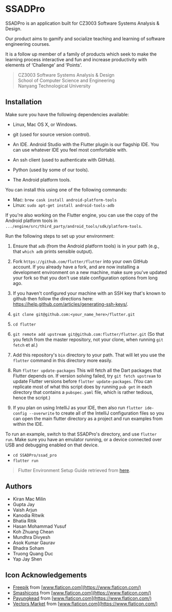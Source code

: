 # SSADPro

SSADPro is an application built for CZ3003 Software Systems Analysis & Design.

Our product aims to gamify and socialize teaching and learning of software engineering courses.

It is a follow up member of a family of products which seek to make the learning process interactive and fun and increase productivity with elements of ‘Challenge’ and ‘Points’.


> CZ3003 Software Systems Analysis & Design \
> School of Computer Science and Engineering \
> Nanyang Technological University

## Installation

Make sure you have the following dependencies available:

* Linux, Mac OS X, or Windows.

* git (used for source version control).

* An IDE. Android Studio with the Flutter plugin is our flagship IDE. You can use whatever IDE you feel most comfortable with.

* An ssh client (used to authenticate with GitHub).

* Python (used by some of our tools).

* The Android platform tools.

You can install this using one of the following commands:

* Mac: `brew cask install android-platform-tools`
* Linux: `sudo apt-get install android-tools-adb`

If you're also working on the Flutter engine, you can use the copy of the Android platform tools in `.../engine/src/third_party/android_tools/sdk/platform-tools`.

Run the following steps to set up your environment:

1. Ensure that `adb` (from the Android platform tools) is in your path (e.g., that `which adb` prints sensible output).

2. Fork `https://github.com/flutter/flutter` into your own GitHub account. If you already have a fork, and are now installing a development environment on a new machine, make sure you've updated your fork so that you don't use stale configuration options from long ago.

3. If you haven't configured your machine with an SSH key that's known to github then follow the directions here: https://help.github.com/articles/generating-ssh-keys/.

4. `git clone git@github.com:<your_name_here>/flutter.git`

5. `cd flutter`

6. `git remote add upstream git@github.com:flutter/flutter.git` (So that you fetch from the master repository, not your clone, when running `git fetch` et al.)

7. Add this repository's `bin` directory to your path. That will let you use the `flutter` command in this directory more easily.

8. Run `flutter update-packages` This will fetch all the Dart packages that Flutter depends on. If version solving failed, try `git fetch upstream` to update Flutter versions before `flutter update-packages`. (You can replicate most of what this script does by running `pub get` in each directory that contains a `pubspec.yaml` file, which is rather tedious, hence the script.)

9. If you plan on using IntelliJ as your IDE, then also run `flutter ide-config --overwrite` to create all of the IntelliJ configuration files so you can open the main flutter directory as a project and run examples from within the IDE.

To run an example, switch to that SSADPro's directory, and use `flutter run`. Make sure you have an emulator running, or a device connected over USB and debugging enabled on that device.

* `cd SSADPro/ssad_pro`
* `flutter run`

> Flutter Environment Setup Guide retrieved from [here](https://github.com/flutter/flutter/wiki/Setting-up-the-Framework-development-environment).


## Authors

* Kiran Mac Milin
* Gupta Jay
* Vaish Arjun
* Kanodia Ritwik
* Bhatia Ritik
* Hasan Mohammad Yusuf
* Koh Zhuang Chean
* Mundhra Divyesh
* Asok Kumar Gaurav
* Bhadra Soham
* Truong Quang Duc
* Yap Jay Shen


## Icon Acknowledgements

 * [Freepik](https://www.flaticon.com/authors/freepik) from [www.flaticon.com](https://www.flaticon.com/)
 * [Smashicons](https://www.flaticon.com/authors/smashicons) from [www.flaticon.com](https://www.flaticon.com/)
 * [Payungkead](https://www.flaticon.com/authors/payungkead) from [www.flaticon.com](https://www.flaticon.com/)
 * [Vectors Market](https://www.flaticon.com/authors/vectors-market) from [www.flaticon.com](https://www.flaticon.com/)
 

